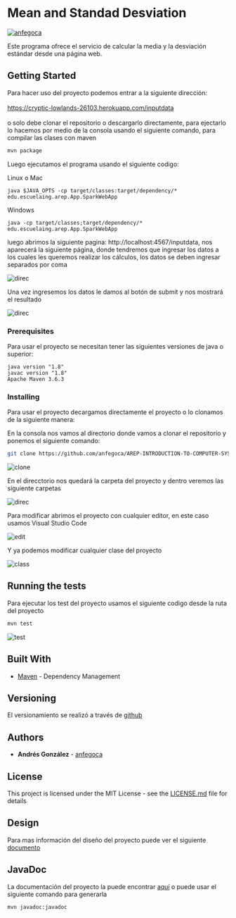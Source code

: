 # Mean and Standad Desviation
[![anfegoca](https://circleci.com/gh/anfegoca/AREP-INTRODUCTION-TO-COMPUTER-SYSTEM-DESIGN.svg?style=svg)](https://app.circleci.com/pipelines/github/anfegoca/AREP-INTRODUCTION-TO-COMPUTER-SYSTEM-DESIGN)


Este programa ofrece el servicio de calcular la media y la desviación estándar desde una página web.

## Getting Started

Para hacer uso del proyecto podemos entrar a la siguiente dirección:  
\
https://cryptic-lowlands-26103.herokuapp.com/inputdata   
\
o solo debe clonar el repositorio o descargarlo directamente, para ejectarlo lo hacemos por medio de la consola usando el siguiente comando, para compilar las clases con maven

```bash
mvn package
```
Luego ejecutamos el programa usando el siguiente codigo:

Linux o Mac
```linux
java $JAVA_OPTS -cp target/classes:target/dependency/* edu.escuelaing.arep.App.SparkWebApp
```
Windows
```windows
java -cp target/classes;target/dependency/* edu.escuelaing.arep.App.SparkWebApp
```

luego abrimos la siguiente pagina: http://localhost:4567/inputdata, nos aparecerá la siguiente página, donde tendremos que ingresar los datos a los cuales les queremos realizar los cálculos, los datos se deben ingresar separados por coma

![direc](https://github.com/anfegoca/AREP-INTRODUCTION-TO-COMPUTER-SYSTEM-DESIGN/blob/master/resources/4.png)

Una vez ingresemos los datos le damos al botón de submit y nos mostrará el resultado

![direc](https://github.com/anfegoca/AREP-INTRODUCTION-TO-COMPUTER-SYSTEM-DESIGN/blob/master/resources/7.png)


### Prerequisites

Para usar el proyecto se necesitan tener las siguientes versiones de java o superior:


```
java version "1.8"
javac version "1.8"
Apache Maven 3.6.3
```

### Installing

Para usar el proyecto decargamos directamente el proyecto o lo clonamos de la siguiente manera:

En la consola nos vamos al directorio donde vamos a clonar el repositorio y ponemos el siguiente comando:

```bash
git clone https://github.com/anfegoca/AREP-INTRODUCTION-TO-COMPUTER-SYSTEM-DESIGN.git

```
![clone](https://github.com/anfegoca/AREP-INTRODUCTION-TO-COMPUTER-SYSTEM-DESIGN/blob/master/resources/1.png)

En el direcctorio nos quedará la carpeta del proyecto y dentro veremos las siguiente carpetas

![direc](https://github.com/anfegoca/AREP-INTRODUCTION-TO-COMPUTER-SYSTEM-DESIGN/blob/master/resources/2.png)

Para modificar abrimos el proyecto con cualquier editor, en este caso usamos Visual Studio Code

![edit](https://github.com/anfegoca/AREP-INTRODUCTION-TO-COMPUTER-SYSTEM-DESIGN/blob/master/resources/3.png)

Y ya podemos modificar cualquier clase del proyecto

![class](https://github.com/anfegoca/AREP-INTRODUCTION-TO-COMPUTER-SYSTEM-DESIGN/blob/master/resources/5.png)

## Running the tests

Para ejecutar los test del proyecto usamos el siguiente codigo desde la ruta del proyecto

```bash
mvn test

```
![test](https://github.com/anfegoca/AREP-INTRODUCTION-TO-COMPUTER-SYSTEM-DESIGN/blob/master/resources/6.png)



## Built With

* [Maven](https://maven.apache.org/) - Dependency Management


## Versioning

El versionamiento se realizó a través de [github](https://github.com/anfegoca/AREP-INTRODUCTION-TO-COMPUTER-SYSTEM-DESIGN.git)

## Authors

* **Andrés González** - [anfegoca](https://github.com/anfegoca)


## License

This project is licensed under the MIT License - see the [LICENSE.md](LICENSE.txt) file for details

## Design

Para mas información del diseño del proyecto puede ver el siguiente [documento](https://github.com/anfegoca/AREP-Tarea-Introduccion-MVN-GIT/blob/master/resources/Mean%20and%20Standard%20Desviation.pdf)

## JavaDoc

La documentación del proyecto la puede encontrar [aquí](https://github.com/anfegoca/AREP-Tarea-Introduccion-MVN-GIT/tree/master/site/apidocs)
o puede usar el siguiente comando para generarla

```bash
mvn javadoc:javadoc

```



